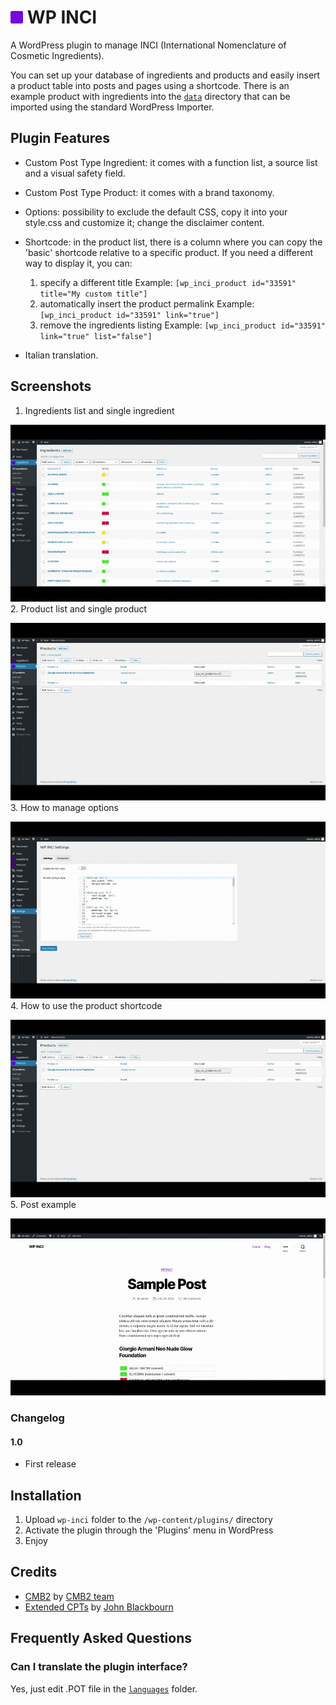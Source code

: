 # ![WP Plugin](https://github.com/xlthlx/wp-inci/blob/master/admin/images/menu.png "WordPress Plugin") WP INCI
A WordPress plugin to manage INCI (International Nomenclature of Cosmetic Ingredients).

You can set up your database of ingredients and products and easily insert a product table into posts and pages using a shortcode.
There is an example product with ingredients into the [`data`](https://github.com/xlthlx/wp-inci/tree/master/data) directory that can be imported using the standard WordPress Importer.

## Plugin Features

* Custom Post Type Ingredient: it comes with a function list, a source list and a visual safety field.
* Custom Post Type Product: it comes with a brand taxonomy.
* Options: possibility to exclude the default CSS, copy it into your style.css and customize it; change the disclaimer content.
* Shortcode: in the product list, there is a column where you can copy the 'basic' shortcode relative to a specific product.
If you need a different way to display it, you can:

    1. specify a different title
    Example: `[wp_inci_product id="33591" title="My custom title"]`
    2. automatically insert the product permalink
    Example: `[wp_inci_product id="33591" link="true"]`
    3. remove the ingredients listing
    Example: `[wp_inci_product id="33591" link="true" list="false"]`

* Italian translation.

## Screenshots

1. Ingredients list and single ingredient

![Ingredients list and single ingredient](https://github.com/xlthlx/wp-inci/blob/master/screenshot-1.gif) 
2. Product list and single product

![Product list and single product](https://github.com/xlthlx/wp-inci/blob/master/screenshot-2.gif) 
3. How to manage options

![How to manage options](https://github.com/xlthlx/wp-inci/blob/master/screenshot-3.gif) 
4. How to use the product shortcode

![How to use the product shortcode](https://github.com/xlthlx/wp-inci/blob/master/screenshot-4.gif) 
5. Post example

![Post example](https://github.com/xlthlx/wp-inci/blob/master/screenshot-5.gif) 

### Changelog

#### 1.0
* First release

## Installation

1. Upload `wp-inci` folder to the `/wp-content/plugins/` directory
2. Activate the plugin through the 'Plugins' menu in WordPress
4. Enjoy

## Credits
* [CMB2](https://en-gb.wordpress.org/plugins/cmb2/) by [CMB2 team](https://cmb2.io/)
* [Extended CPTs](https://github.com/johnbillion/extended-cpts) by [John Blackbourn](https://johnblackbourn.com/)

## Frequently Asked Questions

### Can I translate the plugin interface?
Yes, just edit .POT file in the [`languages`](https://github.com/xlthlx/wp-inci/tree/master/languages) folder.
